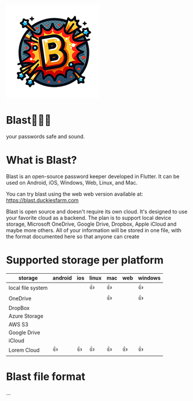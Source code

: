 ![blast!](images/icon-v01.png)
# Blast👮👮‍♀️
your passwords safe and sound.

# What is Blast?
Blast is an open-source password keeper developed in Flutter. It can be used on Android, iOS, Windows, Web, Linux, and Mac.

You can try blast using the web web version available at: https://blast.duckiesfarm.com

Blast is open source and doesn't require its own cloud. It's designed to use your favorite cloud as a backend. The plan is to support local device storage, Microsoft OneDrive, Google Drive, Dropbox, Apple iCloud and maybe more others. All of your information will be stored in one file, with the format documented here so that anyone can create 

# Supported storage per platform

| storage             | android | ios | linux | mac | web | windows |
|---------------------|---------|-----|-------|-----|-----|---------|
| local file system   |         |     | 👍    | 👍   |     | 👍     |
| OneDrive            |         |     |       | 👍   |     | 👍     |
| DropBox             |         |     |       |      |    |         |
| Azure Storage       |         |     |       |      |    |         |
| AWS S3              |         |     |       |      |    |         |
| Google Drive        |         |     |       |      |    |         |
| iCloud              |         |     |       |      |    |         |
| Lorem Cloud         | 👍      | 👍  | 👍    | 👍   | 👍  | 👍       | 



# Blast file format

...


